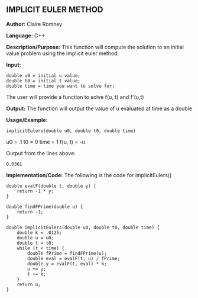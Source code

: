 ## IMPLICIT EULER METHOD

**Author:** Claire Romney

**Language:** C++

**Description/Purpose:** This function will compute the solution to an initial value problem using the implicit euler method.

**Input:**

	double u0 = initial u value;
	double t0 = initial t value;
	double time = time you want to solve for;
  
  The user will provide a function to solve f(u, t) and f'(u,t)
  
**Output:** The function will output the value of u evaluated at time as a double

**Usage/Example:**

	implicitEulers(double u0, double t0, double time)
  u0 = .1
  t0 = 0
  time = 1
  f(u, t) = -u

Output from the lines above:

	0.0361
    
**Implementation/Code:** The following is the code for implicitEulers()

    double evalF(double t, double y) {
	    return -1 * y;
    }

    double findFPrime(double u) {
	    return -1;
    }

    double implicitEulers(double u0, double t0, double time) {
	    double k = .0125;
	    double u = u0;
	    double t = t0;
	    while (t < time) {
		    double fPrime = findFPrime(u);
		    double eval = evalF(t, u) / fPrime;
		    double y = evalF(t, eval) * k;
		    u += y;
		    t += k;
    	}
	    return u;
    }
